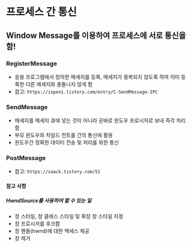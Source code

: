 # 프로세스 간 통신
## Window Message를 이용하여 프로세스에 서로 통신을 함!

### RegisterMessage
- 응용 프로그램에서 정의한 메세지를 등록, 메세지가 중복되지 않도록 하여 이미 등록한 다른 메세지와 충돌나지 않게 함
- 참고: `https://iopeni.tistory.com/entry/C-SendMessage-IPC`

### SendMessage
- 메세지를 메세지 큐에 넣는 것이 아니라 곧바로 윈도우 프로시저로 보내 즉각 처리함
- 부모 윈도우와 차일드 컨트롤 간의 통신에 활용
- 윈도우간 정확한 데이터 전송 및 처리를 위한 통신

### PostMessage
- 참고: `https://saack.tistory.com/51`

#### 참고 사항
##### HwndSource를 사용하여 할 수 있는 일
- 창 스타일, 창 클래스 스타일 및 확장 창 스타일 지정
- 창 프로시저를 후크함
- 창 핸들(hwnd)에 대한 액세스 제공
- 창 제거
